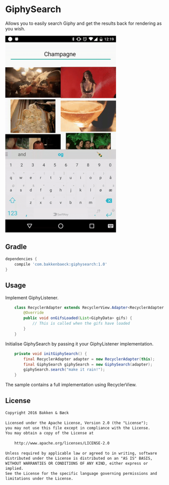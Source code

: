 GiphySearch
===========

Allows you to easily search Giphy and get the results back for rendering as you wish.

<img src="https://raw.githubusercontent.com/bakkenbaeck/AndroidGiphySearch/master/demo.gif" width="350">

Gradle
------
```groovy
dependencies {
    compile 'com.bakkenbaeck:giphysearch:1.0'
}
```

Usage
-----

Implement GiphyListener.
```java
    class RecyclerAdapter extends RecyclerView.Adapter<RecyclerAdapter.ViewHolder> implements GiphyListener {
        @Override
        public void onGifsLoaded(List<GiphyData> gifs) {
            // This is called when the gifs have loaded
        }
    }

```

Initialise GiphySearch by passing it your GiphyListener implementation.
```java
    private void initGiphySearch() {
        final RecyclerAdapter adapter = new RecyclerAdapter(this);
        final GiphySearch giphySearch = new GiphySearch(adapter);
        giphySearch.search("make it rain!");
    }
```

The sample contains a full implementation using RecyclerView.

License
-------

    Copyright 2016 Bakken & Bæck

    Licensed under the Apache License, Version 2.0 (the "License");
    you may not use this file except in compliance with the License.
    You may obtain a copy of the License at

        http://www.apache.org/licenses/LICENSE-2.0

    Unless required by applicable law or agreed to in writing, software
    distributed under the License is distributed on an "AS IS" BASIS,
    WITHOUT WARRANTIES OR CONDITIONS OF ANY KIND, either express or implied.
    See the License for the specific language governing permissions and
    limitations under the License.
